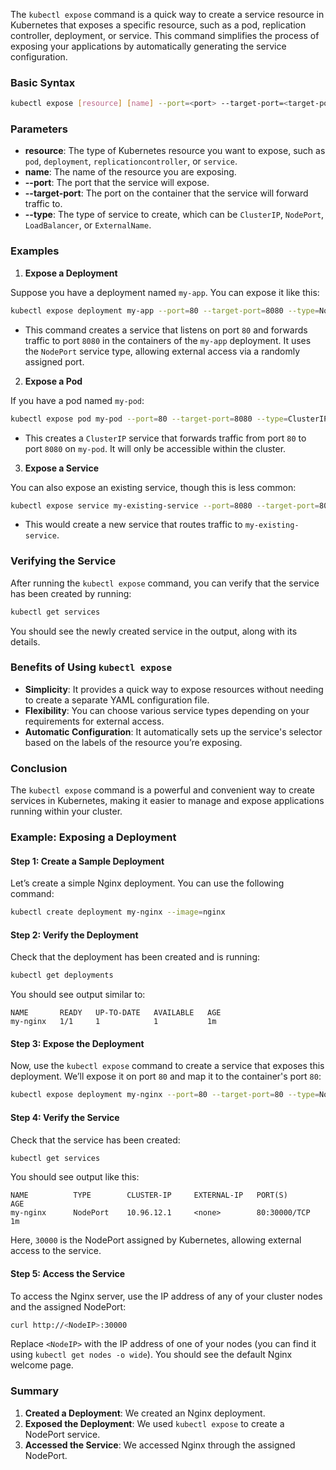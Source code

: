 The `kubectl expose` command is a quick way to create a service resource in Kubernetes that exposes a specific resource, such as a pod, replication controller, deployment, or service. This command simplifies the process of exposing your applications by automatically generating the service configuration.

### Basic Syntax

```bash
kubectl expose [resource] [name] --port=<port> --target-port=<target-port> --type=<service-type>
```

### Parameters

- **resource**: The type of Kubernetes resource you want to expose, such as `pod`, `deployment`, `replicationcontroller`, or `service`.
- **name**: The name of the resource you are exposing.
- **--port**: The port that the service will expose.
- **--target-port**: The port on the container that the service will forward traffic to.
- **--type**: The type of service to create, which can be `ClusterIP`, `NodePort`, `LoadBalancer`, or `ExternalName`.

### Examples

1. **Expose a Deployment**

Suppose you have a deployment named `my-app`. You can expose it like this:

```bash
kubectl expose deployment my-app --port=80 --target-port=8080 --type=NodePort
```

- This command creates a service that listens on port `80` and forwards traffic to port `8080` in the containers of the `my-app` deployment. It uses the `NodePort` service type, allowing external access via a randomly assigned port.

2. **Expose a Pod**

If you have a pod named `my-pod`:

```bash
kubectl expose pod my-pod --port=80 --target-port=8080 --type=ClusterIP
```

- This creates a `ClusterIP` service that forwards traffic from port `80` to port `8080` on `my-pod`. It will only be accessible within the cluster.

3. **Expose a Service**

You can also expose an existing service, though this is less common:

```bash
kubectl expose service my-existing-service --port=8080 --target-port=80 --type=LoadBalancer
```

- This would create a new service that routes traffic to `my-existing-service`.

### Verifying the Service

After running the `kubectl expose` command, you can verify that the service has been created by running:

```bash
kubectl get services
```

You should see the newly created service in the output, along with its details.

### Benefits of Using `kubectl expose`

- **Simplicity**: It provides a quick way to expose resources without needing to create a separate YAML configuration file.
- **Flexibility**: You can choose various service types depending on your requirements for external access.
- **Automatic Configuration**: It automatically sets up the service's selector based on the labels of the resource you’re exposing.

### Conclusion

The `kubectl expose` command is a powerful and convenient way to create services in Kubernetes, making it easier to manage and expose applications running within your cluster. 


### Example: Exposing a Deployment

#### Step 1: Create a Sample Deployment

Let’s create a simple Nginx deployment. You can use the following command:

```bash
kubectl create deployment my-nginx --image=nginx
```

#### Step 2: Verify the Deployment

Check that the deployment has been created and is running:

```bash
kubectl get deployments
```

You should see output similar to:

```
NAME       READY   UP-TO-DATE   AVAILABLE   AGE
my-nginx   1/1     1            1           1m
```

#### Step 3: Expose the Deployment

Now, use the `kubectl expose` command to create a service that exposes this deployment. We’ll expose it on port `80` and map it to the container's port `80`:

```bash
kubectl expose deployment my-nginx --port=80 --target-port=80 --type=NodePort
```

#### Step 4: Verify the Service

Check that the service has been created:

```bash
kubectl get services
```

You should see output like this:

```
NAME          TYPE        CLUSTER-IP     EXTERNAL-IP   PORT(S)          AGE
my-nginx      NodePort    10.96.12.1     <none>        80:30000/TCP     1m
```

Here, `30000` is the NodePort assigned by Kubernetes, allowing external access to the service.

#### Step 5: Access the Service

To access the Nginx server, use the IP address of any of your cluster nodes and the assigned NodePort:

```bash
curl http://<NodeIP>:30000
```

Replace `<NodeIP>` with the IP address of one of your nodes (you can find it using `kubectl get nodes -o wide`). You should see the default Nginx welcome page.

### Summary

1. **Created a Deployment**: We created an Nginx deployment.
2. **Exposed the Deployment**: We used `kubectl expose` to create a NodePort service.
3. **Accessed the Service**: We accessed Nginx through the assigned NodePort.
